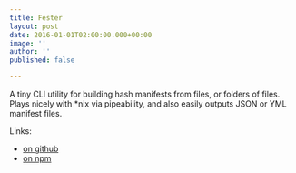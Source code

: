 ```yaml
---
title: Fester
layout: post
date: 2016-01-01T02:00:00.000+00:00
image: ''
author: ''
published: false

---
```

A tiny CLI utility for building hash manifests from files, or folders of files. Plays nicely with \*nix via pipeability, and also easily outputs JSON or YML manifest files.

Links:

- [on github](https://github.com/mshick/fester/)
- [on npm](https://www.npmjs.com/package/fester/)